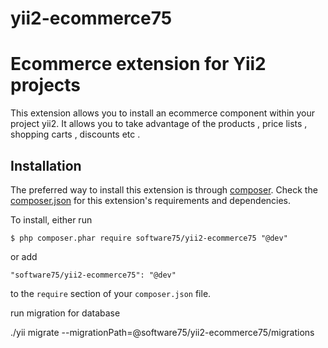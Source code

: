# yii2-ecommerce75
Ecommerce extension for Yii2 projects
========================================

This extension allows you to install an ecommerce component within your project yii2.
It allows you to take advantage of the products , price lists , shopping carts , discounts etc .

## Installation

The preferred way to install this extension is through [composer](http://getcomposer.org/download/). Check the [composer.json](https://github.com/Software75/yii2-ecommerce75/composer.json) for this extension's requirements and dependencies. 

To install, either run

```
$ php composer.phar require software75/yii2-ecommerce75 "@dev"
```

or add

```
"software75/yii2-ecommerce75": "@dev"
```
to the ```require``` section of your `composer.json` file.

run migration for database

./yii migrate --migrationPath=@software75/yii2-ecommerce75/migrations
